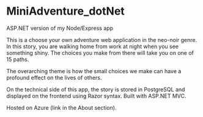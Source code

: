 # MiniAdventure_dotNet
ASP.NET version of my Node/Express app

This is a choose your own adventure web application in the neo-noir genre. In this story, you are walking home from work at night when you see something shiny. The choices you make from there will take you on one of 15 paths.

The overarching theme is how the small choices we make can have a profound effect on the lives of others.

On the technical side of this app, the story is stored in PostgreSQL and displayed on the frontend using Razor syntax. Built with ASP.NET MVC.

Hosted on Azure (link in the About section).
